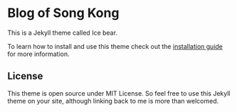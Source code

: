 # Blog of Song Kong
This is a Jekyll theme called Ice bear.

To learn how to install and use this theme check out the [installation guide](http://kongsong.me/blog/ice-bear-jekyll-theme/) for more information.

## License
This theme is open source under MIT License. So feel free to use this Jekyll theme on your site, although linking back to me is more than welcomed.
